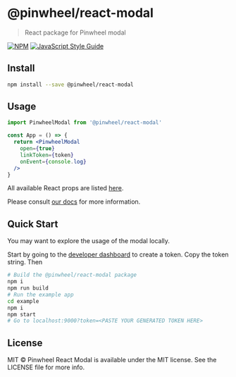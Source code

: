 # @pinwheel/react-modal

> React package for Pinwheel modal

[![NPM](https://img.shields.io/npm/v/@pinwheel/react-modal.svg)](https://www.npmjs.com/package/@pinwheel/react-modal) [![JavaScript Style Guide](https://img.shields.io/badge/code_style-standard-brightgreen.svg)](https://standardjs.com)

## Install

```bash
npm install --save @pinwheel/react-modal
```

## Usage

```jsx
import PinwheelModal from '@pinwheel/react-modal'

const App = () => {
  return <PinwheelModal
    open={true}
    linkToken={token}
    onEvent={console.log}
  />
}
```

All available React props are listed [here](https://docs.pinwheelapi.com/docs/link-1#initializationparams).

Please consult [our docs](https://docs.pinwheelapi.com/docs/link-1) for more information.

## Quick Start

You may want to explore the usage of the modal locally.

Start by going to the [developer dashboard](https://developer.getpinwheel.com/test-console) to create a token. Copy the token string. Then

```sh
# Build the @pinwheel/react-modal package
npm i
npm run build
# Run the example app
cd example
npm i
npm start
# Go to localhost:9000?token=<PASTE YOUR GENERATED TOKEN HERE>
```

## License

MIT ©
Pinwheel React Modal is available under the MIT license. See the LICENSE file for more info.
